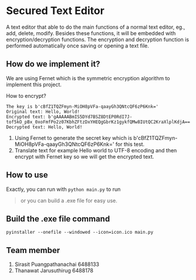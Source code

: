 # Secured Text Editor
A text editor that able to do the main functions of a normal text editor, eg., add, delete, modify. Besides these functions, it will be embedded with encryption/decryption functions. The encryption and decryption function is performed automatically once saving or opening a text file.

## How do we implement it?
We are using Fernet which is the symmetric encryption algorithm to implement this project.

How to encrypt?
```
The key is b'cBfZ1TQZFmyn-MiOH8pVFa-qaayGh3QNtcQF6zP6Knk='
Original text: Hello, World!
Encrypted text: b'gAAAAABmIS5DYd7BSZ8DtEP0RdI7J-tof5kO_pBx_0xoFmfPo2z07KbhZFtzDxYHEQgGbrKz1gykfQMw8IUtQC2KraXlplKdjA=='
Decrypted text: Hello, World!
```
1. Using Fernet to generate the secret key which is b'cBfZ1TQZFmyn-MiOH8pVFa-qaayGh3QNtcQF6zP6Knk=' for this test.
2. Translate text for example Hello world to UTF-8 encoding and then encrypt with Fernet key so we will get the encrypted text.

## How to use
Exactly, you can run with `python main.py` to run
> or you can build a .exe file for easy use. 

## Build the .exe file command
`pyinstaller --onefile --windowed --icon=icon.ico main.py`


## Team member
1. Sirasit Puangpathanachai 6488133
2. Thanawat Jarusuthirug 6488178
